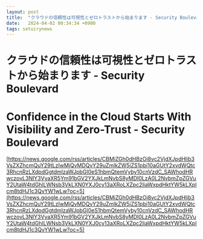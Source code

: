 ```yaml
---
layout: post
title:  "クラウドの信頼性は可視性とゼロトラストから始まります - Security Boulevard"
date:   2024-04-02 00:34:34 +0900
tags: setuirynews 
---
```


# クラウドの信頼性は可視性とゼロトラストから始まります - Security Boulevard



# Confidence in the Cloud Starts With Visibility and Zero-Trust - Security Boulevard

[https://news.google.com/rss/articles/CBMiZGh0dHBzOi8vc2VjdXJpdHlib3VsZXZhcmQuY29tLzIwMjQvMDQvY29uZmlkZW5jZS1pbi10aGUtY2xvdWQtc3RhcnRzLXdpdGgtdmlzaWJpbGl0eS1hbmQtemVyby10cnVzdC_SAWhodHRwczovL3NlY3VyaXR5Ym91bGV2YXJkLmNvbS8yMDI0LzA0L2NvbmZpZGVuY2UtaW4tdGhlLWNsb3VkLXN0YXJ0cy13aXRoLXZpc2liaWxpdHktYW5kLXplcm8tdHJ1c3QvYW1wLw?oc=5](https://news.google.com/rss/articles/CBMiZGh0dHBzOi8vc2VjdXJpdHlib3VsZXZhcmQuY29tLzIwMjQvMDQvY29uZmlkZW5jZS1pbi10aGUtY2xvdWQtc3RhcnRzLXdpdGgtdmlzaWJpbGl0eS1hbmQtemVyby10cnVzdC_SAWhodHRwczovL3NlY3VyaXR5Ym91bGV2YXJkLmNvbS8yMDI0LzA0L2NvbmZpZGVuY2UtaW4tdGhlLWNsb3VkLXN0YXJ0cy13aXRoLXZpc2liaWxpdHktYW5kLXplcm8tdHJ1c3QvYW1wLw?oc=5)

